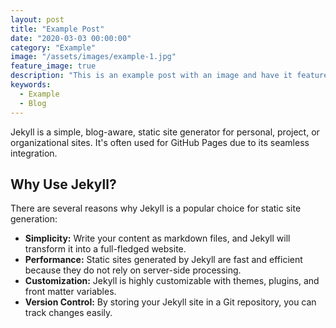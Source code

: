 ```yaml
---
layout: post
title: "Example Post"
date: "2020-03-03 00:00:00"
category: "Example"
image: "/assets/images/example-1.jpg"
feature_image: true
description: "This is an example post with an image and have it featured on the detail post. Click on the title to see the detail"
keywords:
  - Example
  - Blog
---
```


Jekyll is a simple, blog-aware, static site generator for personal, project, or organizational sites. It's often used for GitHub Pages due to its seamless integration.

## Why Use Jekyll?

There are several reasons why Jekyll is a popular choice for static site generation:

- **Simplicity:** Write your content as markdown files, and Jekyll will transform it into a full-fledged website.
- **Performance:** Static sites generated by Jekyll are fast and efficient because they do not rely on server-side processing.
- **Customization:** Jekyll is highly customizable with themes, plugins, and front matter variables.
- **Version Control:** By storing your Jekyll site in a Git repository, you can track changes easily.
